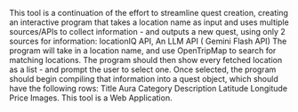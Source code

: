 This tool is a continuation of the effort to streamline quest creation, creating an interactive program that takes a location name as input and uses multiple sources/APIs to collect information - and outputs a new quest, using only 2 sources for information: locationIQ API, An LLM API ( Gemini Flash API) The program will take in a location name, and use OpenTripMap to search for matching locations. The program should then show every fetched location as a list - and prompt the user to select one. Once selected, the program should begin compiling that information into a quest object, which should have the following rows: Title Aura Category Description Latitude Longitude Price Images. This tool is a Web Application.